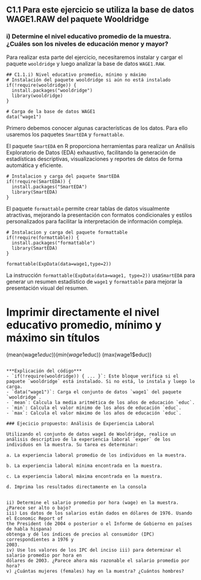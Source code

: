 ## C1.1 Para este ejercicio se utiliza la base de datos WAGE1.RAW del paquete Wooldridge
### i) Determine el nivel educativo promedio de la muestra. ¿Cuáles son los niveles de educación menor y mayor?

Para realizar esta parte del ejercicio, necesitaremos instalar y cargar el paquete `wooldridge` y luego analizar la base de datos `WAGE1.RAW`.
```
## C1.1.i) Nivel educativo promedio, mínimo y máximo
# Instalación del paquete wooldridge si aún no está instalado
if(!require(wooldridge)) {
  install.packages("wooldridge")
  library(wooldridge)
}
```
```
# Carga de la base de datos WAGE1
data("wage1")
```
Primero debemos conocer algunas características de los datos. Para ello usaremos los paquetes `SmartEDA` y `formattable`.

El paquete `SmartEDA` en R proporciona herramientas para realizar un Análisis Exploratorio de Datos (EDA) exhaustivo, facilitando la generación de estadísticas descriptivas, visualizaciones y reportes de datos de forma automática y eficiente.
```
# Instalacion y carga del paquete SmartEDA
if(!require(SmartEDA)) {
  install.packages("SmartEDA")
  library(SmartEDA)
}
```
El paquete `formattable` permite crear tablas de datos visualmente atractivas, mejorando la presentación con formatos condicionales y estilos personalizados para facilitar la interpretación de información compleja.
```
# Instalacion y carga del paquete formattable
if(!require(formattable)) {
  install.packages("formattable")
  library(SmartEDA)
}
```
```
formattable(ExpData(data=wage1,type=2))
```
La instrucción `formattable(ExpData(data=wage1, type=2))` usa`SmartEDA` para generar un resumen estadístico de `wage1` y `formattable` para mejorar la presentación visual del resumen.

# Imprimir directamente el nivel educativo promedio, mínimo y máximo sin títulos
(mean(wage1$educ))
(min(wage1$educ))
(max(wage1$educ))
```

***Explicación del código***
- `if(!require(wooldridge)) { ... }`: Este bloque verifica si el paquete `wooldridge` está instalado. Si no está, lo instala y luego lo carga.
- `data("wage1")`: Carga el conjunto de datos `wage1` del paquete `wooldridge`.
- `mean`: Calcula la media aritmética de los años de educación `educ`.
- `min`: Calcula el valor mínimo de los años de educación `educ`.
- `max`: Calcula el valor máximo de los años de educación `educ`.

### Ejecicio propuesto: Análisis de Experiencia Laboral

Utilizando el conjunto de datos wage1 de Wooldridge, realice un análisis descriptivo de la experiencia laboral `exper` de los individuos en la muestra. Su tarea es determinar:

a. La experiencia laboral promedio de los individuos en la muestra.

b. La experiencia laboral mínima encontrada en la muestra.

c. La experiencia laboral máxima encontrada en la muestra.

d. Imprima los resultados directamente en la consola


ii) Determine el salario promedio por hora (wage) en la muestra. ¿Parece ser alto o bajo?
iii) Los datos de los salarios están dados en dólares de 1976. Usando el Economic Report of
the President (de 2004 o posterior o el Informe de Gobierno en países de habla hispana)
obtenga y dé los índices de precios al consumidor (IPC) correspondientes a 1976 y
2003.
iv) Use los valores de los IPC del inciso iii) para determinar el salario promedio por hora en
dólares de 2003. ¿Parece ahora más razonable el salario promedio por hora?
v) ¿Cuántas mujeres (females) hay en la muestra? ¿Cuántos hombres?
